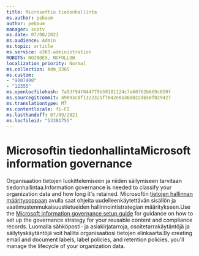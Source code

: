 ```yaml
---
title: Microsoftin tiedonhallinta
ms.author: pebaum
author: pebaum
manager: scotv
ms.date: 07/08/2021
ms.audience: Admin
ms.topic: article
ms.service: o365-administration
ROBOTS: NOINDEX, NOFOLLOW
localization_priority: Normal
ms.collection: Adm_O365
ms.custom:
- "9007400"
- "12355"
ms.openlocfilehash: 7a93f94f044779b59181124c7a60762b669c859f
ms.sourcegitcommit: 49093c0f1322325f7042e0a368022d650f029427
ms.translationtype: MT
ms.contentlocale: fi-FI
ms.lasthandoff: 07/09/2021
ms.locfileid: "53381755"
---
```

# <a name="microsoft-information-governance"></a><span data-ttu-id="4bb5e-102">Microsoftin tiedonhallinta</span><span class="sxs-lookup"><span data-stu-id="4bb5e-102">Microsoft information governance</span></span>

<span data-ttu-id="4bb5e-103">Organisaation tietojen luokittelemiseen ja niiden säilymiseen tarvitaan tiedonhallintaa.</span><span class="sxs-lookup"><span data-stu-id="4bb5e-103">Information governance is needed to classify your organization data and how long it's retained.</span></span> <span data-ttu-id="4bb5e-104">Microsoftin [tietojen hallinnan määritysoppaan](https://admin.microsoft.com/AdminPortal/Home#/modernonboarding/migsetupguide) avulla saat ohjeita uudelleenkäytettävän sisällön ja vaatimustenmukaisuustietueiden hallinnointistrategian määritykseen.</span><span class="sxs-lookup"><span data-stu-id="4bb5e-104">Use the [Microsoft information governance setup guide](https://admin.microsoft.com/AdminPortal/Home#/modernonboarding/migsetupguide) for guidance on how to set up the governance strategy for your reusable content and compliance records.</span></span> <span data-ttu-id="4bb5e-105">Luomalla sähköposti- ja asiakirjatarroja, osoitetarrakäytäntöjä ja säilytyskäytäntöjä voit hallita organisaatiosi tietojen elinkaarta.</span><span class="sxs-lookup"><span data-stu-id="4bb5e-105">By creating email and document labels, label policies, and retention policies, you'll manage the lifecycle of your organization data.</span></span>


